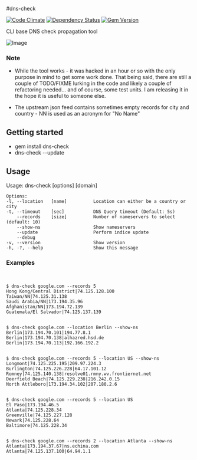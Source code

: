 #dns-check                                                                                                                                                                                                                                   

[![Code Climate](https://codeclimate.com/github/alouche/dns-check.png)](https://codeclimate.com/github/alouche/dns-check)
[![Dependency Status](https://gemnasium.com/alouche/dns-check.png)](https://gemnasium.com/alouche/dns-check)
[![Gem Version](https://badge.fury.io/rb/dns-check.png)](http://badge.fury.io/rb/dns-check)

CLI base DNS check propagation tool

![Image](http://farm9.staticflickr.com/8086/8521646535_3c2b6376cd_b_d.jpg)

### Note

* While the tool works - it was hacked in an hour or so with the only purpose in mind to get some work done. That being said, there are still a couple of TODO/FIXME lurking in the code and likely a couple of refactoring needed... and of course, some test units. I am releasing it in the hope it is useful to someone else.

* The upstream json feed contains sometimes empty records for city and country - NN is used as an acronym for "No Name"

## Getting started

* gem install dns-check
* dns-check --update

## Usage
Usage: dns-check [options] [domain]

    Options:
    -l, --location   [name]          Location can either be a country or city
    -t, --timeout    [sec]           DNS Query timeout (Default: 5s)
        --records    [size]          Number of nameservers to select (default: 10)
        --show-ns                    Show nameservers
        --update                     Perform indice update
        --debug
    -v, --version                    Show version
    -h, -?, --help                   Show this message

### Examples
<br>

    $ dns-check google.com --records 5
    Hong Kong/Central District|74.125.128.100
    Taiwan/NN|74.125.31.138
    Saudi Arabia/NN|173.194.35.96
    Afghanistan/NN|173.194.72.139
    Guatemala/El Salvador|74.125.137.139
    

    $ dns-check google.com --location Berlin --show-ns
    Berlin|173.194.70.101|194.77.8.1
    Berlin|173.194.70.138|alhazred.hsd.de
    Berlin|173.194.70.113|192.166.192.2


    $ dns-check google.com --records 5 --location US --show-ns
    Longmont|74.125.225.195|209.97.224.3
    Burlington|74.125.226.228|64.17.101.12
    Romney|74.125.140.138|resolve01.rmny.wv.frontiernet.net
    Deerfield Beach|74.125.229.238|216.242.0.15
    North Attleboro|173.194.34.102|207.180.2.6


    $ dns-check google.com --records 5 --location US
    El Paso|173.194.46.5
    Atlanta|74.125.228.34
    Greenville|74.125.227.128
    Newark|74.125.228.64
    Baltimore|74.125.228.34


    $ dns-check google.com --records 2 --location Atlanta --show-ns
    Atlanta|173.194.37.67|ns.echina.com
    Atlanta|74.125.137.100|64.94.1.1
